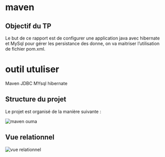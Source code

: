 # maven
 ## Objectif du TP
Le but de ce rapport est de configurer une application java avec hibernate et MySql pour gérer les persistance des donne, on va maitriser l’utilisation de fichier pom.xml.
# outil utuliser 
Maven 
JDBC MYsql
hibernate 

## Structure du projet
Le projet est organisé de la manière suivante :

![maven ouma](https://github.com/user-attachments/assets/7ef8f8fd-1367-4fec-a471-12cd366d1f5e)

## Vue relationnel  


![vue relationnel ](https://github.com/user-attachments/assets/6bb42a2a-de71-4d4a-b58a-7942ba76a592)
